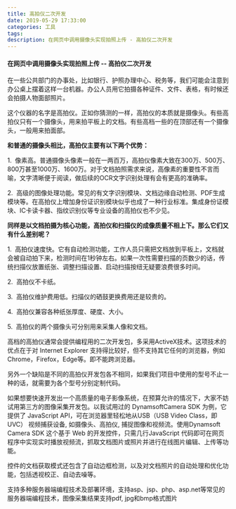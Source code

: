 ```yaml
---
title: 高拍仪二次开发
date: 2019-05-29 17:33:00
categories: 工具 
tags: 
description: 在网页中调用摄像头实现拍照上传 - 高拍仪二次开发
---
```


#### 在网页中调用摄像头实现拍照上传 -- 高拍仪二次开发

 在一些公共部门的办事处，比如银行、护照办理中心、税务等，我们可能会注意到办公桌上摆着这样一台机器。办公人员用它拍摄各种证件、文件、表格，有时候还会拍摄人物面部照片。

这个仪器的名字是高拍仪。正如你猜测的一样，高拍仪的本质就是摄像头。有些高拍仪只有一个摄像头，用来拍平板上的文档。有些高档一些的在顶部还有一个摄像头，一般用来拍面部。

**和普通的摄像头相比，高拍仪主要有以下两个优势：**

1.  像素高。普通摄像头像素一般在一两百万，高拍仪像素大致在300万、500万、800万甚至1000万、1600万。对于文档拍照需求来说，高像素的重要性不言而喻，文字清晰便于阅读，做后续的OCR文字识别处理有会有更高的准确率。

2.  高级的图像处理功能。常见的有文字识别模块、文档边缘自动检测、PDF生成模块等。在高拍仪上增加身份证识别模块似乎也成了一种行业标准。集成身份证模块、IC卡读卡器、指纹识别仪等专业设备的高拍仪也不少见。

**同样是以文档拍摄为核心功能，高拍仪和扫描仪的成像质量不相上下。那么它们又有什么差别呢？**

1.  高拍仪速度快。它有自动检测功能，工作人员只需把文档放到平板上，文档就会被自动拍下来，检测时间在1秒钟左右。如果一次性需要扫描的页数少的话，传统扫描仪放置纸张、调整扫描设置、启动扫描按纽无疑要浪费很多时间。

2.  高拍仪不卡纸。

3.  高拍仪维护费用低。扫描仪的硒鼓更换费用还是较贵的。

4.  高拍仪兼容各种纸张厚度、硬度、大小。

5.  高拍仪的两个摄像头可分别用来采集人像和文档。

高档的高拍仪通常会提供编程用的二次开发包，多采用ActiveX技术。这项技术的优点在于对 Internet Explorer 支持得比较好，但不支持其它任何的浏览器，例如Chrome，Firefox，Edge等。即不能跨浏览器。

另外一个缺陷是不同的高拍仪开发包各不相同，如果我们项目中使用的型号不止一种的话，就需要为各个型号分别定制代码。

如果想要快速开发出一个高质量的电子影像系统，在预算允许的情况下，大家不妨试用第三方的图像采集开发包。以我试用过的 DynamsoftCamera SDK 为例，它提供了 JavaScript API，可在浏览器里轻松地从USB（USB Video Class，即 UVC） 视频捕获设备, 如摄像头、高拍仪, 捕捉图像和视频流。使用Dynamsoft Camera SDK 这个基于 Web 的开发控件，只需几行JavaScript 代码即可在网页程序中实现实时播放视频流，抓取文档图片或照片并进行在线图片编辑、上传等功能。

控件的文档获取模式还包含了自动边框检测，以及对文档照片的自动处理和优化功能，包括透视校正、自动去噪等。

支持多种服务器端编程技术及部署环境，支持asp、jsp、php、asp.net等常见的服务器端编程技术，图像采集结果支持pdf, jpg和bmp格式图片
